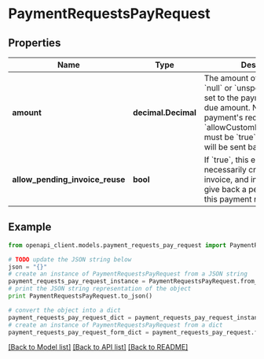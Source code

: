 # PaymentRequestsPayRequest


## Properties
Name | Type | Description | Notes
------------ | ------------- | ------------- | -------------
**amount** | **decimal.Decimal** | The amount of the invoice. If &#x60;null&#x60; or &#x60;unspecified&#x60;, it will be set to the payment request&#39;s due amount. Note that the payment&#39;s request &#x60;allowCustomPaymentAmounts&#x60; must be &#x60;true&#x60;, or a 422 error will be sent back.&#39; | [optional] 
**allow_pending_invoice_reuse** | **bool** | If &#x60;true&#x60;, this endpoint will not necessarily create a new invoice, and instead attempt to give back a pending one for this payment request. | [optional] [default to False]

## Example

```python
from openapi_client.models.payment_requests_pay_request import PaymentRequestsPayRequest

# TODO update the JSON string below
json = "{}"
# create an instance of PaymentRequestsPayRequest from a JSON string
payment_requests_pay_request_instance = PaymentRequestsPayRequest.from_json(json)
# print the JSON string representation of the object
print PaymentRequestsPayRequest.to_json()

# convert the object into a dict
payment_requests_pay_request_dict = payment_requests_pay_request_instance.to_dict()
# create an instance of PaymentRequestsPayRequest from a dict
payment_requests_pay_request_form_dict = payment_requests_pay_request.from_dict(payment_requests_pay_request_dict)
```
[[Back to Model list]](../README.md#documentation-for-models) [[Back to API list]](../README.md#documentation-for-api-endpoints) [[Back to README]](../README.md)


